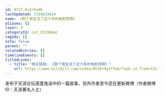 ```yaml
---
id: 0727-8i5r5w46
lastUpdated: 1754633624
name: 《那个我生活了近六年的电影院啊》
aliases: []
layer: 4
categoryId: cat_X3JSNomc
tagIds: []
nsfw: false
parent: ""
relatedEntries: []
timelineEvents: []
titledLinks:
  - title: "相关链接: 《那个我生活了近六年的电影院啊》"
    url: https://www.bilibili.com/video/BV1br4y1Y7wA/?spm_id_from=333.788&vd_source=8510057cc01737150f292f2a0c9c9606
---
```


发布于天涯论坛莲蓬鬼话中的一篇故事，另外作者至今还在更新微博（作者微博ID：天涯著名人士）